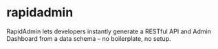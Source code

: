 # rapidadmin
RapidAdmin lets developers instantly generate a RESTful API and Admin Dashboard from a data schema – no boilerplate, no setup.
